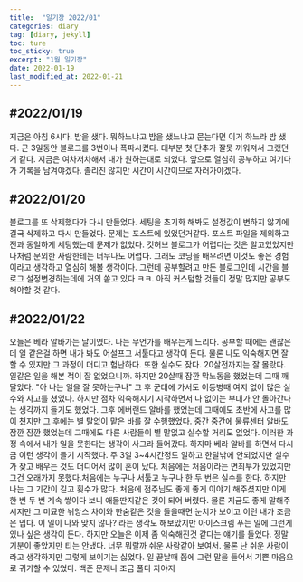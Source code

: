 ```yaml
---
title:  "일기장 2022/01"
categories: diary
tag: [diary, jekyll]
toc: ture
toc_sticky: true
excerpt: "1월 일기장"
date: 2022-01-19
last_modified_at: 2022-01-21
---
```


#2022/01/19
---
 지금은 아침 6시다. 밤을 샜다. 뭐하느냐고 밤을 샜느냐고 묻는다면 이거 하느라 밤 샜다. 근 3일동안 블로그를 3번이나 폭파시켰다. 대부분 첫 단추가 잘못 끼워져서 그랬던거 같다. 지금은 여차저차해서 내가 원하는대로 되었다. 앞으로 열심히 공부하고 여기다가 기록을 남겨야겠다. 졸리진 않지만 시간이 시간이므로 자러가야겠다.

#2022/01/20
---
 블로그를 또 삭제했다가 다시 만들었다. 세팅을 초기화 해봐도 설정값이 변하지 않기에 결국 삭제하고 다시 만들었다. 문제는 포스트에 있었던거같다. 포스트 파일을 제외하고 전과 동일하게 세팅했는데 문제가 없었다. 깃허브 블로그가 어렵다는 것은 알고있었지만 나처럼 문외한 사람한테는 너무나도 어렵다. 그래도 코딩을 배우려면 이것도 좋은 경험이라고 생각하고 열심히 해볼 생각이다. 그런데 공부할려고 만든 블로그인데 시간을 블로그 설정변경하는데에 거의 쏟고 있다 ㅋㅋ.
 아직 커스텀할 것들이 정말 많지만 공부도 해야할 것 같다.

#2022/01/22
---
오늘은 베라 알바가는 날이였다. 나는 무언가를 배우는게 느리다. 공부할 때에는 괜찮은데 일 같은걸 하면 내가 봐도 어설프고 서툴다고 생각이 든다. 물론 나도 익숙해지면 잘 할 수 있지만 그 과정이 더디고 험난하다. 또한 실수도 잦다.  20살전까지는 잘 몰랐다. 일같은 일을 해본 적이 잘 없었으니까. 하지만 20살때 잠깐 막노동을 했었는데 그때 깨달았다. "아 나는 일을 잘 못하는구나" 그 후 군대에 가서도 이등병때 여지 없이 많은 실수와 사고를 쳤었다. 하지만 점차 익숙해지기 시작하면서 나 없이는 부대가 안 돌아간다는 생각까지 들기도 했었다.
그후 에버랜드 알바를 했었는데 그때에도 초반에 사고를 많이 쳤지만 그 후에는 별 탈없이 맡은 바를 잘 수행했었다. 중간 중간에 물류센터 알바도 잠깐 잠깐 했었는데 그때에도 다른 사람들이 별 말없고 실수할 거리도 없었다. 이러한 과정 속에서 내가 일을 못한다는 생각이 사그라 들어갔다. 하지마 베라 알바를 하면서 다시금 이런 생각이 들기 시작했다. 주 3일 3~4시간정도 일하고 한달밖에 안되었지만 실수가 잦고 배우는 것도 더디어서 많이 혼이 났다. 처음에는 처음이라는 면죄부가 있었지만 그건 오래가지 못했다.처음에는 누구나 서툴고 누구나 한 두 번은 실수를 한다. 하지만 나는 그 기간이 길고 횟수가 많다. 처음에 점주님도 좋게 좋게 이야기 해주셨지만 이게 한 번 두 번 계속 쌓이다 보니 애물딴지같은 것이 되어 버렸다.
물론 지금도 좋게 말해주시지만 그 미묘한 뉘앙스 차이와 한숨같은 것을 들을때면 눈치가 보이고 이런 내가 조금은 밉다. 이 일이 나와 맞지 않나? 라는 생각도 해보았지만 아이스크림 푸는 일에 그런게 있나 싶은 생각이 든다. 하지만 오늘은 이제 좀 익숙해진것 같다는 얘기를 들었다. 정말 기분이 좋았지만 티는 안냈다. 너무 뭐랄까 쉬운 사람같아 보여서. 물론 난 쉬운 사람이라고 생각하지만 그렇게 보이기는 싫었다. 일 끝날때 쯤에 그런 말을 들어서 기쁜 마음으로 귀가할 수 있었다. 백준 문제나 조금 풀다 자야지 